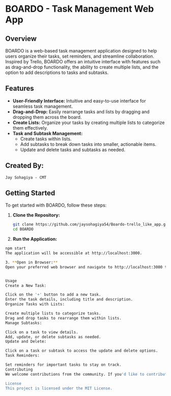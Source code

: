 # BOARDO - Task Management Web App

## Overview

BOARDO is a web-based task management application designed to help users organize their tasks, set reminders, and streamline collaboration. Inspired by Trello, BOARDO offers an intuitive interface with features such as drag-and-drop functionality, the ability to create multiple lists, and the option to add descriptions to tasks and subtasks.

## Features

- **User-Friendly Interface:** Intuitive and easy-to-use interface for seamless task management.
- **Drag-and-Drop:** Easily rearrange tasks and lists by dragging and dropping them across the board.
- **Create Lists:** Organize your tasks by creating multiple lists to categorize them effectively.
- **Task and Subtask Management:**
  - Create tasks within lists.
  - Add subtasks to break down tasks into smaller, actionable items.
  - Update and delete tasks and subtasks as needed.

## Created By:
    Jay Sohagiya - CMT  

## Getting Started

To get started with BOARDO, follow these steps:

1. **Clone the Repository:**
   ```bash
   git clone https://github.com/jaysohagiya54/Boardo-trello_like_app.git
   cd BOARDO

2. **Run the Application:**
  ```bash
  npm start
  The application will be accessible at http://localhost:3000.

3. **Open in Browser:**
Open your preferred web browser and navigate to http://localhost:3000 to start using BOARDO.


Usage
Create a New Task:

Click on the '+' button to add a new task.
Enter the task details, including title and description.
Organize Tasks with Lists:

Create multiple lists to categorize tasks.
Drag and drop tasks to rearrange them within lists.
Manage Subtasks:

Click on a task to view details.
Add, update, or delete subtasks as needed.
Update and Delete:

Click on a task or subtask to access the update and delete options.
Task Reminders:

Set reminders for important tasks to stay on track.
Contributing
We welcome contributions from the community. If you'd like to contribute to BOARDO, please follow our Contribution Guidelines.

License
This project is licensed under the MIT License.
